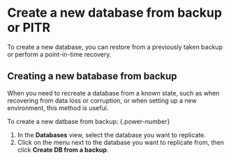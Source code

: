 # Create a new database from backup or PITR

To create a new database, you can restore from a previously taken backup or perform a point-in-time recovery.


## Creating a new batabase from backup


When you need to recreate a database from a known state, such as when recovering from data loss or corruption, or when setting up a new environment, this method is useful.

To create a new datbase from backup:
{.power-number}

1. In the <i class="uil uil-database"></i> **Databases** view, select the database you want to replicate.
2. Click on the <i class="uil uil-ellipsis-h"></i> menu next to the database you want to replicate from, then click **Create DB from a backup**.

